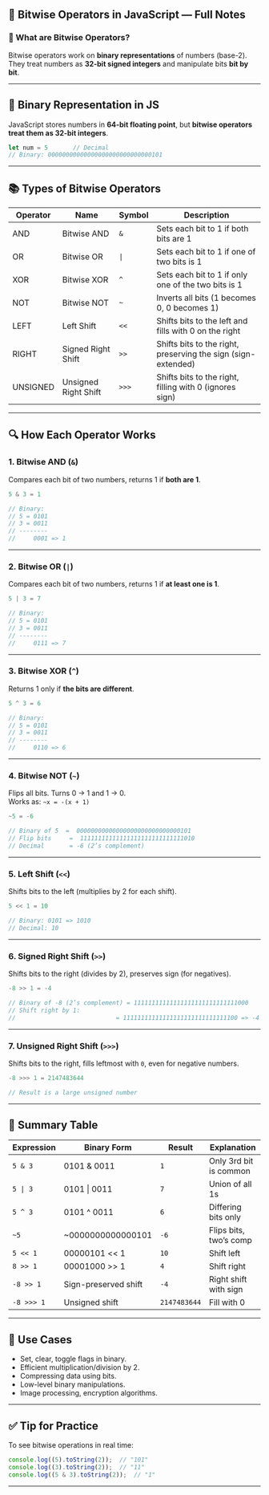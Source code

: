 
## 📘 Bitwise Operators in JavaScript — Full Notes

### 🧠 What are Bitwise Operators?

Bitwise operators work on **binary representations** of numbers (base-2).  
They treat numbers as **32-bit signed integers** and manipulate bits **bit by bit**.

---

## 🧩 Binary Representation in JS

JavaScript stores numbers in **64-bit floating point**, but **bitwise operators treat them as 32-bit integers**.

```js
let num = 5       // Decimal
// Binary: 00000000000000000000000000000101
```

---

## 📚 Types of Bitwise Operators

| Operator | Name                  | Symbol | Description                                                  |
|----------|-----------------------|--------|--------------------------------------------------------------|
| AND      | Bitwise AND           | `&`    | Sets each bit to 1 if both bits are 1                        |
| OR       | Bitwise OR            | `\|`   | Sets each bit to 1 if one of two bits is 1                   |
| XOR      | Bitwise XOR           | `^`    | Sets each bit to 1 if only one of the two bits is 1          |
| NOT      | Bitwise NOT           | `~`    | Inverts all bits (1 becomes 0, 0 becomes 1)                  |
| LEFT     | Left Shift            | `<<`   | Shifts bits to the left and fills with 0 on the right        |
| RIGHT    | Signed Right Shift    | `>>`   | Shifts bits to the right, preserving the sign (sign-extended)|
| UNSIGNED | Unsigned Right Shift  | `>>>`  | Shifts bits to the right, filling with 0 (ignores sign)      |

---

## 🔍 How Each Operator Works

### 1. **Bitwise AND (`&`)**

Compares each bit of two numbers, returns 1 if **both are 1**.

```js
5 & 3 = 1

// Binary:
// 5 = 0101
// 3 = 0011
// --------
//     0001 => 1
```

---

### 2. **Bitwise OR (`|`)**

Compares each bit of two numbers, returns 1 if **at least one is 1**.

```js
5 | 3 = 7

// Binary:
// 5 = 0101
// 3 = 0011
// --------
//     0111 => 7
```

---

### 3. **Bitwise XOR (`^`)**

Returns 1 only if **the bits are different**.

```js
5 ^ 3 = 6

// Binary:
// 5 = 0101
// 3 = 0011
// --------
//     0110 => 6
```

---

### 4. **Bitwise NOT (`~`)**

Flips all bits. Turns 0 → 1 and 1 → 0.  
Works as: `~x = -(x + 1)`

```js
~5 = -6

// Binary of 5  =  00000000000000000000000000000101
// Flip bits     =  11111111111111111111111111111010
// Decimal       = -6 (2’s complement)
```

---

### 5. **Left Shift (`<<`)**

Shifts bits to the left (multiplies by 2 for each shift).

```js
5 << 1 = 10

// Binary: 0101 => 1010
// Decimal: 10
```

---

### 6. **Signed Right Shift (`>>`)**

Shifts bits to the right (divides by 2), preserves sign (for negatives).

```js
-8 >> 1 = -4

// Binary of -8 (2’s complement) = 11111111111111111111111111111000
// Shift right by 1:
//                            = 11111111111111111111111111111100 => -4
```

---

### 7. **Unsigned Right Shift (`>>>`)**

Shifts bits to the right, fills leftmost with `0`, even for negative numbers.

```js
-8 >>> 1 = 2147483644

// Result is a large unsigned number
```

---

## 🧪 Summary Table

| Expression   | Binary Form         | Result | Explanation                |
|--------------|----------------------|--------|----------------------------|
| `5 & 3`      | 0101 & 0011          | `1`    | Only 3rd bit is common     |
| `5 \| 3`     | 0101 \| 0011         | `7`    | Union of all 1s            |
| `5 ^ 3`      | 0101 ^ 0011          | `6`    | Differing bits only        |
| `~5`         | ~0000000000000101    | `-6`   | Flips bits, two’s comp     |
| `5 << 1`     | 00000101 << 1        | `10`   | Shift left                 |
| `8 >> 1`     | 00001000 >> 1        | `4`    | Shift right                |
| `-8 >> 1`    | Sign-preserved shift | `-4`   | Right shift with sign      |
| `-8 >>> 1`   | Unsigned shift       | `2147483644` | Fill with 0         |

---

## 📝 Use Cases

- Set, clear, toggle flags in binary.
- Efficient multiplication/division by 2.
- Compressing data using bits.
- Low-level binary manipulations.
- Image processing, encryption algorithms.

---

## ✅ Tip for Practice

To see bitwise operations in real time:

```js
console.log((5).toString(2));  // "101"
console.log((3).toString(2));  // "11"
console.log((5 & 3).toString(2));  // "1"
```

---